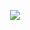 

<p align="center">
  <a href="https://skillicons.dev">
    <img src="https://skillicons.dev/icons?i=mac,javascript,git,vscode,nextjs,react,flutter,postgres,firebase" />
  </a>
</p>
